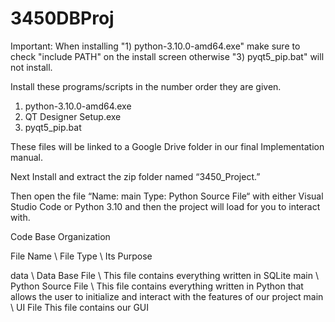 # 3450DBProj

Important: When installing "1) python-3.10.0-amd64.exe" make sure to check "include PATH" on the install screen otherwise "3) pyqt5_pip.bat" will not install.

Install these programs/scripts in the number order they are given.
1) python-3.10.0-amd64.exe
2) QT Designer Setup.exe
3) pyqt5_pip.bat

These files will be linked to a Google Drive folder in our final Implementation manual.  

Next Install and extract the zip folder named “3450_Project.”

Then open the file “Name: main Type: Python Source File“ with either Visual Studio Code or 
Python 3.10 and then the project will load for you to interact with.

Code Base Organization

File Name \ File Type	\ Its Purpose

data \ Data Base File	\ This file contains everything written in SQLite
main \ Python Source File \ This file contains everything written in Python that allows the user to initialize and interact with the features of our project
main \ UI File	This file contains our GUI 

